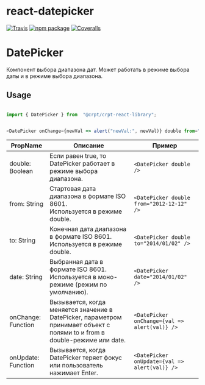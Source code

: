 # react-datepicker

[![Travis][build-badge]][build]
[![npm package][npm-badge]][npm]
[![Coveralls][coveralls-badge]][coveralls]

# DatePicker

Компонент выбора диапазона дат.
Может работать в режиме выбора даты и в режиме выбора диапазона.

## Usage

```javascript

import { DatePicker } from  "@crpt/crpt-react-library";


<DatePicker onChange={newVal => alert("newVal:", newVal)} double from="2012-12-12" to="2014/01/02" />

```

| PropName | Описание | Пример |
|---|---|---|
| double: Boolean  | Если равен true, то DatePicker работает в режиме выбора диапазона. |  `<DatePicker double  />` |
| from: String  | Стартовая дата диапазона в формате ISO 8601.<br/>Используется в режиме double. |  `<DatePicker double from="2012-12-12" />` |
| to: String | Конечная дата диапазона в формате ISO 8601.<br/>Используется в режиме double. |  `<DatePicker double to="2014/01/02" />` |
| date: String | Выбранная дата в формате ISO 8601.<br/>Используется в моно-режиме (режим по умолчанию). |  `<DatePicker date="2014/01/02" />` |
| onChange: Function | Вызывается, когда меняется значение в DatePicker, параметром принимает объект с полями to и from в double-режиме или date. |  `<DatePicker onChange={val => alert(val)} />` |
| onUpdate: Function | Вызывается, когда DatePicker теряет фокус или пользователь нажимает Enter. |  `<DatePicker onUpdate={val => alert(val)} />` |


[build-badge]: https://img.shields.io/travis/user/repo/master.png?style=flat-square
[build]: https://travis-ci.org/user/repo

[npm-badge]: https://img.shields.io/npm/v/npm-package.png?style=flat-square
[npm]: https://www.npmjs.org/package/npm-package

[coveralls-badge]: https://img.shields.io/coveralls/user/repo/master.png?style=flat-square
[coveralls]: https://coveralls.io/github/user/repo
